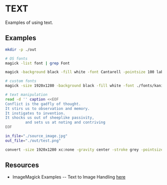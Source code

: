 # TEXT

Examples of using text.  

## Examples

```sh
mkdir -p ./out

# OS fonts
magick -list font | grep Font

magick -background black -fill white -font Cantarell -pointsize 100 label:Anthony ./out/label.png

# custom fonts
magick -size 1920x1280 -background black -fill white -font ./fonts/kanit-bold.ttf -gravity center -pointsize 250 label:hello-world ./out/label.png

# text manipulation
read -d '' caption <<EOF
Conflict is the gadfly of thought.
It stirs us to observation and memory.
It instigates to invention.
It shocks us out of sheeplike passivity, 
         and sets us at noting and contriving
EOF

in_file="./source_image.jpg"
out_file="./out/test.png"

convert -size 1920x1280 xc:none -gravity center -stroke grey -pointsize 140 -font ./fonts/kanit-bold.ttf -strokewidth 3 -annotate +0+0 "${caption}" -blur 0x25 -level 0%,50% -fill white -stroke none -annotate +0+0 "${caption}" "${in_file}" +swap -gravity center -geometry +0-0 -composite "${out_file}"
```

## Resources

* ImageMagick Examples -- Text to Image Handling [here](https://usage.imagemagick.org/text/)  
